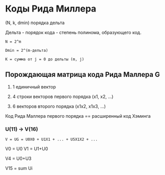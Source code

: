 # Коды Рида Миллера

(N, k, dmin) порядка дельта

Дельта - порядок кода - степень полинома, образующего код. 

```
N = 2^m

Dmin = 2^(m-дельта)

К = сумма от j = 0 до дельты (m, j)
```

## Порождающая матрица кода Рида Маллера G

1. 1 единичный вектор

2. 4 строки векторов первого порядка (x1, x2, ...)

3. 6 векторов второго порядка (x1x2, x1x3, ...)

Код Рида Маллера первого порядка == расширенный код Хэминга 


### U(11) -> V(16)

`V = UG = U0X0 + U1X1 + ... + U5X1X2 + ...`

V0 = U0
V1 = U1+U0


V4 = U0+U3

V15 = sum Ui

